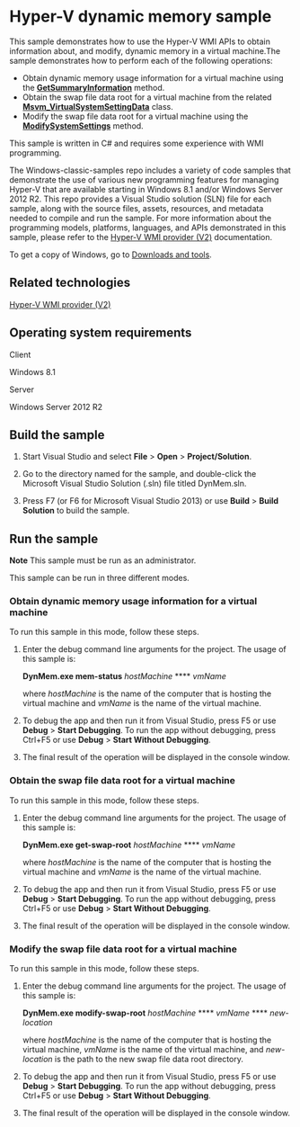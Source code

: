 Hyper-V dynamic memory sample
=============================

This sample demonstrates how to use the Hyper-V WMI APIs to obtain information about, and modify, dynamic memory in a virtual machine.The sample demonstrates how to perform each of the following operations:

-   Obtain dynamic memory usage information for a virtual machine using the [**GetSummaryInformation**](http://msdn.microsoft.com/en-us/library/windows/desktop/hh850062) method.
-   Obtain the swap file data root for a virtual machine from the related [**Msvm\_VirtualSystemSettingData**](http://msdn.microsoft.com/en-us/library/windows/desktop/hh850257) class.
-   Modify the swap file data root for a virtual machine using the [**ModifySystemSettings**](http://msdn.microsoft.com/en-us/library/windows/desktop/hh850104) method.

This sample is written in C\# and requires some experience with WMI programming.

The Windows-classic-samples repo includes a variety of code samples that demonstrate the use of various new programming features for managing Hyper-V that are available starting in Windows 8.1 and/or Windows Server 2012 R2. This repo provides a Visual Studio solution (SLN) file for each sample, along with the source files, assets, resources, and metadata needed to compile and run the sample. For more information about the programming models, platforms, languages, and APIs demonstrated in this sample, please refer to the [Hyper-V WMI provider (V2)](http://msdn.microsoft.com/en-us/library/windows/desktop/hh850319) documentation.

To get a copy of Windows, go to [Downloads and tools](http://go.microsoft.com/fwlink/p/?linkid=301696).

Related technologies
--------------------

[Hyper-V WMI provider (V2)](http://msdn.microsoft.com/en-us/library/windows/desktop/hh850319)

Operating system requirements
-----------------------------

Client

Windows 8.1

Server

Windows Server 2012 R2

Build the sample
----------------

1.  Start Visual Studio and select **File** \> **Open** \> **Project/Solution**.

2.  Go to the directory named for the sample, and double-click the Microsoft Visual Studio Solution (.sln) file titled DynMem.sln.

3.  Press F7 (or F6 for Microsoft Visual Studio 2013) or use **Build** \> **Build Solution** to build the sample.

Run the sample
--------------

**Note**  This sample must be run as an administrator.

This sample can be run in three different modes.

### Obtain dynamic memory usage information for a virtual machine

To run this sample in this mode, follow these steps.

1.  Enter the debug command line arguments for the project. The usage of this sample is:

    **DynMem.exe mem-status** *hostMachine* **** *vmName*

    where *hostMachine* is the name of the computer that is hosting the virtual machine and *vmName* is the name of the virtual machine.

2.  To debug the app and then run it from Visual Studio, press F5 or use **Debug** \> **Start Debugging**. To run the app without debugging, press Ctrl+F5 or use **Debug** \> **Start Without Debugging**.

3.  The final result of the operation will be displayed in the console window.

### Obtain the swap file data root for a virtual machine

To run this sample in this mode, follow these steps.

1.  Enter the debug command line arguments for the project. The usage of this sample is:

    **DynMem.exe get-swap-root** *hostMachine* **** *vmName*

    where *hostMachine* is the name of the computer that is hosting the virtual machine and *vmName* is the name of the virtual machine.

2.  To debug the app and then run it from Visual Studio, press F5 or use **Debug** \> **Start Debugging**. To run the app without debugging, press Ctrl+F5 or use **Debug** \> **Start Without Debugging**.

3.  The final result of the operation will be displayed in the console window.

### Modify the swap file data root for a virtual machine

To run this sample in this mode, follow these steps.

1.  Enter the debug command line arguments for the project. The usage of this sample is:

    **DynMem.exe modify-swap-root** *hostMachine* **** *vmName* **** *new-location*

    where *hostMachine* is the name of the computer that is hosting the virtual machine, *vmName* is the name of the virtual machine, and *new-location* is the path to the new swap file data root directory.

2.  To debug the app and then run it from Visual Studio, press F5 or use **Debug** \> **Start Debugging**. To run the app without debugging, press Ctrl+F5 or use **Debug** \> **Start Without Debugging**.

3.  The final result of the operation will be displayed in the console window.

